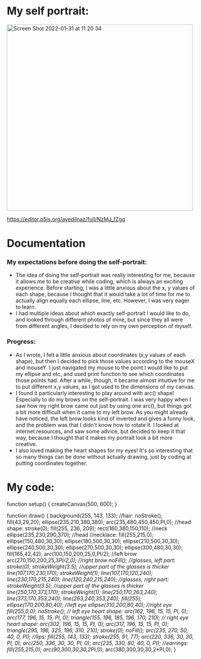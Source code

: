 # My self portrait:

<img width="497" alt="Screen Shot 2022-01-31 at 11 20 34" src="https://user-images.githubusercontent.com/90758768/151753493-44503097-e50e-4ebe-a839-1a1f9368e128.png">

https://editor.p5js.org/ayedilnaz/full/NzMJ_fZgq


# Documentation
### My expectations before doing the self-portrait:
- The idea of doing the self-portrait was really interesting for me, because it allows me to be creative while coding, which is always an exciting experience.
Before starting, I was a little anxious about the x, y values of each shape, because I thought that it would take a lot of time for me to actually align equally
each ellipse, line, etc. However, I was very eager to learn.
- I had multiple ideas about which exactly self-portrait I would like to do, and looked through different photos of mine, but since they all were from different angles,
I decided to rely on my own perception of myself.
### Progress:
- As I wrote, I felt a little anxious about coordinates (x,y values of each shape), but then I decided to pick those values according to the mouseX and mouseY.
I just navigated my mouse to the point I would like to put my ellipse and etc, and used print function to see which coordinates those points had. After a while, though,
it became almost intuitive for me to put different x,y values, as I got used to the dimensions of my canvas.
- I found it particularly interesting to play around with arc() shape! Especially to do my brows on the self-portrait. I was very happy when I saw how my right brow
came out just by using one arc(), but things got a bit more difficult when it came to my left brow. As you might already have noticed, the left brow looks kind of
inverted and gives a funny look, and the problem was that I didn't know how to rotate it. I looked at internet resources, and saw some advice, but decided to keep it
that way, because I thought that it makes my portrait look a bit more creative.
- I also loved making the heart shapes for my eyes! It's so interesting that so many things can be done without actually drawing, just by coding at putting coordinates
together.

# My code:
function setup() {
  createCanvas(500, 600);
}

function draw() {
  background(255, 143, 133);
  //hair:
  noStroke();
  fill(43,29,20);
  ellipse(235,210,380,380);
  arc(235,480,450,450,PI,0);
  //head shape:
  stroke(0);
  fill(255, 236, 209);
  rect(160,380,150,110); //neck
  ellipse(235,230,290,370); //head
  //necklace:
  fill(255,215,0);
  ellipse(150,480,30,30);
  ellipse(180,500,30,30);
  ellipse(210,500,30,30);
  ellipse(240,500,30,30);
  ellipse(270,500,30,30);
  ellipse(300,480,30,30);
  fill(165,42,42);
  arc(100,150,200,25,0,PI/2); //left brow
  arc(270,150,200,25,3*PI/2,0); //right brow
  noFill();
  //glasses, left part:
  stroke(0);
  strokeWeight(3.5); //upper part of the glasses is thicker
  line(107,170,230,170);
  strokeWeight(1);
  line(107,170,120,240);
  line(230,170,215,240);
  line(120,240,215,240);
  //glasses, right part:
  strokeWeight(3.5); //upper part of the glasses is thicker
  line(250,170,373,170);
  strokeWeight(1);
  line(250,170,263,240);
  line(373,170,353,240);
  line(263,240,353,240);
  fill(255);
  ellipse(170,200,80,40); //left eye
  ellipse(310,200,80,40); //right eye
  fill(255,0,0);
  noStroke();
  // left eye heart shape:
  arc(162, 196, 15, 15, PI, 0);
  arc(177, 196, 15, 15, PI, 0);
  triangle(155, 196, 185, 196, 170, 210);
  // right eye heart shape:
  arc(302, 196, 15, 15, PI, 0);
  arc(317, 196, 15, 15, PI, 0);
  triangle(295, 196, 325, 196, 310, 210);
  stroke(0);
  noFill();
  arc(235, 270, 50, 40, 0, PI);
  //lips:
  fill(255, 143, 133);
  stroke(255, 91, 77);
  arc(220, 336, 30, 30, PI, 0);
  arc(250, 336, 30, 30, PI, 0);
  arc(235, 330, 80, 40, 0, PI);
  //earrings:
  fill(255,215,0);
  arc(90,300,30,30,2*PI,0);
  arc(380,300,30,30,2*PI,0);
}
